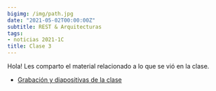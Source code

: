 ```yaml
---
bigimg: /img/path.jpg
date: "2021-05-02T00:00:00Z"
subtitle: REST & Arquitecturas
tags:
- noticias 2021-1C
title: Clase 3
---
```


Hola!
Les comparto el material relacionado a lo que se vió en la clase.


- [Grabación y diapositivas de la clase](https://ingenieria-del-software-2.github.io/lessons/lessons-2021/)
